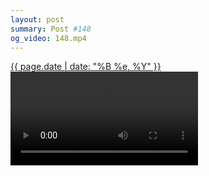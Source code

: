 ```yaml
---
layout: post
summary: Post #148
og_video: 148.mp4
---
```


<p>
  <time><a href="/148">{{ page.date | date: "%B %e, %Y" }}</a></time>
  <a href="/148"><video controls src="{{ site.assets_url }}/148.mp4"></video></a>
</p>
